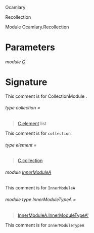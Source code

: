 Ocamlary

Recollection

Module Ocamlary.Recollection

# Parameters

<a id="argument-1-C"></a>

###### module [C](Ocamlary.Recollection.argument-1-C.md)

# Signature

This comment is for CollectionModule .

<a id="type-collection"></a>

###### type collection =

> [C.element](Ocamlary.Recollection.argument-1-C.md#type-element) list


This comment is for `collection`

<a id="type-element"></a>

###### type element =

> [C.collection](Ocamlary.Recollection.argument-1-C.md#type-collection)


<a id="module-InnerModuleA"></a>

###### module [InnerModuleA](Ocamlary.Recollection.InnerModuleA.md)

This comment is for `InnerModuleA`

<a id="module-type-InnerModuleTypeA"></a>

###### module type InnerModuleTypeA =

> [InnerModuleA.InnerModuleTypeA'](Ocamlary.Recollection.InnerModuleA.module-type-InnerModuleTypeA'.md)


This comment is for `InnerModuleTypeA`